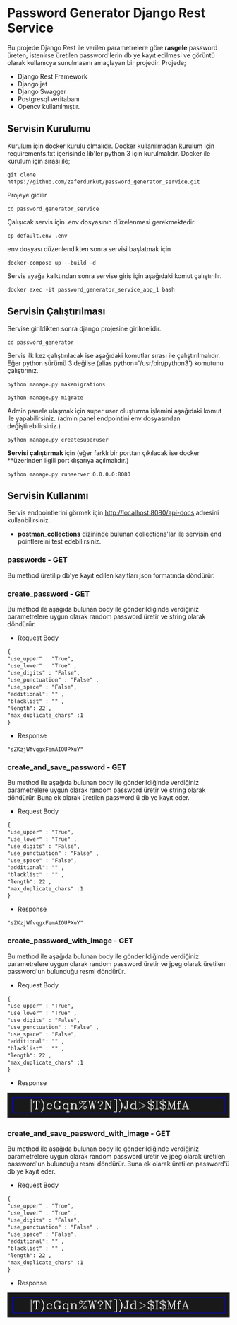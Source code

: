 # Password Generator Django Rest Service
Bu projede Django Rest ile verilen parametrelere göre **rasgele** password üreten, istenirse üretilen password'lerin db ye kayıt edilmesi ve görüntü olarak kullanıcya sunulmasını amaçlayan bir projedir. Projede;
- Django Rest Framework
- Django jet
- Django Swagger
- Postgresql veritabanı
- Opencv
kullanılmıştır.

## Servisin Kurulumu

Kurulum için docker kurulu olmalıdır. Docker kullanılmadan kurulum için requirements.txt içerisinde lib'ler python 3 için kurulmalıdır. Docker ile kurulum için sırası ile;

```
git clone https://github.com/zaferdurkut/password_generator_service.git
```


Projeye gidilir
```
cd password_generator_service
```
Çalışıcak servis için .env dosyasının düzelenmesi gerekmektedir.
```
cp default.env .env
```
env dosyası düzenlendikten sonra servisi başlatmak için
```
docker-compose up --build -d
```
Servis ayağa kalktından sonra servise giriş için aşağıdaki komut çalıştırılır.
```
docker exec -it password_generator_service_app_1 bash
```

## Servisin Çalıştırılması
Servise girildikten sonra django projesine girilmelidir.
```
cd password_generator
```
Servis ilk kez çalıştırılacak ise aşağıdaki komutlar sırası ile çalıştırılmalıdır. Eğer python sürümü 3 değilse (alias python='/usr/bin/python3') komutunu çalıştırınız.

```
python manage.py makemigrations
```
```
python manage.py migrate
```
Admin panele ulaşmak için super user oluşturma işlemini aşağıdaki komut ile yapabilirsiniz. (admin panel endpointini env dosyasından değiştirebilirsiniz.)
```
python manage.py createsuperuser
```
**Servisi çalıştırmak** için (eğer farklı bir porttan çıkılacak ise docker **üzerinden ilgili port dışarıya açılmalıdır.)
```
python manage.py runserver 0.0.0.0:8080
```
## Servisin Kullanımı
Servis endpointlerini görmek için [http://localhost:8080/api-docs](http://localhost:8080/api-docs) adresini kullanbilirsiniz. 
- **postman_collections** dizininde bulunan collections'lar ile servisin end pointlereini test edebilirsiniz.


### passwords - GET 
Bu method üretilip db'ye kayıt edilen kayıtları json formatında döndürür.

### create_password - GET 
Bu method ile aşağıda bulunan body ile gönderildiğinde verdiğiniz parametrelere uygun olarak random password üretir ve string olarak döndürür.
- Request Body
```
{
"use_upper" : "True",
"use_lower" : "True" ,
"use_digits" : "False",
"use_punctuation" : "False" ,
"use_space" : "False",
"additional": "" ,
"blacklist" : "" ,
"length": 22 ,
"max_duplicate_chars" :1
}
```
- Response
```
"sZKzjWfvqgxFemAIOUPXuY"
```

### create_and_save_password - GET 
Bu method ile aşağıda bulunan body ile gönderildiğinde verdiğiniz parametrelere uygun olarak random password üretir ve string olarak döndürür. Buna ek olarak üretilen password'ü db ye kayıt eder.
- Request Body
```
{
"use_upper" : "True",
"use_lower" : "True" ,
"use_digits" : "False",
"use_punctuation" : "False" ,
"use_space" : "False",
"additional": "" ,
"blacklist" : "" ,
"length": 22 ,
"max_duplicate_chars" :1
}
```
- Response
```
"sZKzjWfvqgxFemAIOUPXuY"
```

### create_password_with_image  - GET 
Bu method ile aşağıda bulunan body ile gönderildiğinde verdiğiniz parametrelere uygun olarak random password üretir ve jpeg olarak üretilen password'un bulunduğu resmi döndürür. 
- Request Body
```
{
"use_upper" : "True",
"use_lower" : "True" ,
"use_digits" : "False",
"use_punctuation" : "False" ,
"use_space" : "False",
"additional": "" ,
"blacklist" : "" ,
"length": 22 ,
"max_duplicate_chars" :1
}
```
- Response

![password](password_generator/api/static/password.jpg "password")


### create_and_save_password_with_image - GET 
Bu method ile aşağıda bulunan body ile gönderildiğinde verdiğiniz parametrelere uygun olarak random password üretir ve jpeg olarak üretilen password'un bulunduğu resmi döndürür. Buna ek olarak üretilen password'ü db ye kayıt eder.
- Request Body
```
{
"use_upper" : "True",
"use_lower" : "True" ,
"use_digits" : "False",
"use_punctuation" : "False" ,
"use_space" : "False",
"additional": "" ,
"blacklist" : "" ,
"length": 22 ,
"max_duplicate_chars" :1
}
```
- Response

![password](password_generator/api/static/password.jpg "password")
